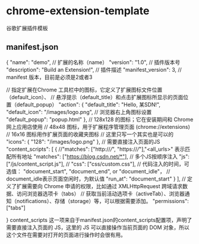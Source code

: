 # chrome-extension-template
谷歌扩展插件模板


## manifest.json
{
  "name": "demo", // 扩展的名称（name）
  "version": "1.0", // 插件版本号
  "description": "Build an Extension!", // 插件描述
  "manifest_version": 3, // manifest 版本，目前是必须是2或者3

  // 指定扩展在Chrome 工具栏中的图标，它定义了扩展图标文件位置（default_icon）、
  // 悬浮提示（default_title）和点击扩展图标所显示的页面位置（default_popup）
  "action": {
    "default_title": "Hello, 某SDN!",
    "default_icon": "/images/logo.png", // 浏览器右上角图标设置
    "default_popup": "popup.html"
  },
    // 128x128 的图标；它在安装期间和 Chrome 网上应用店使用
  // 48x48 图标，用于扩展程序管理页面 (chrome://extensions)
  // 16x16 图标用作扩展页面的收藏夹图标
  // 这里只写一个其实也是可以的
  "icons": {
    "128": "/images/logo.png"
  },
  // 需要直接注入页面的JS
  "content_scripts": [
    {
      //"matches": ["http://*/*", "https://*/*"],"<all_urls>" 表示匹配所有地址
      "matches": ["https://blog.csdn.net/*"],
      // 多个JS按顺序注入
      "js": ["/js/content_script.js"],
      // "css": ["css/custom.css"],
      // 代码注入的时间，可选值： "document_start", "document_end", or "document_idle"，
      // document_idle表示页面空闲时，为默认值
      "run_at": "document_start"
    }
  ],
   // 定义了扩展需要向 Chrome 申请的权限，比如通过 XMLHttpRequest 跨域请求数据、访问浏览器选项卡（tabs）
  // 获取当前活动选项卡（activeTab）、浏览器通知（notifications）、存储（storage）等，可以根据需要添加。
  "permissions": ["tabs"]

}
content_scripts
这一项来自于manifest.json的content_scripts配置项，声明了需要直接注入页面的 JS，这里的 JS 可以直接操作当前页面的 DOM 对象，所以这个文件在需要对打开的页面进行操作时会很有用。


